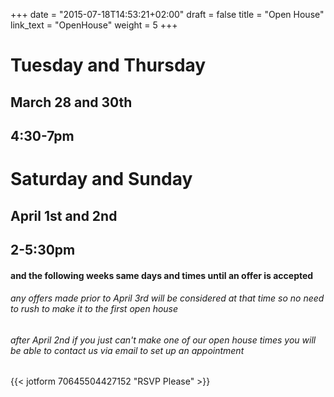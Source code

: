 +++
date = "2015-07-18T14:53:21+02:00"
draft = false
title = "Open House"
link_text = "OpenHouse"
weight = 5
+++
# Tuesday and Thursday
## March 28 and 30th
##  4:30-7pm
# Saturday and Sunday
## April 1st and 2nd
##  2-5:30pm

#### and the following weeks same days and times until an offer is accepted

###### any offers made prior to April 3rd will be considered at that time so no need to rush to make it to the first open house
###### after April 2nd if you just can't make one of our open house times you will be able to contact us via email to set up an appointment



{{< jotform 70645504427152 "RSVP Please" >}}
